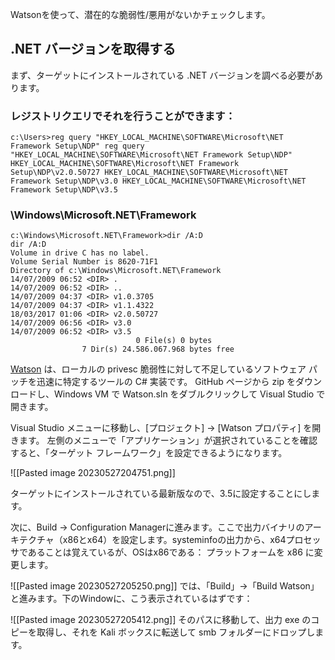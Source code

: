 Watsonを使って、潜在的な脆弱性/悪用がないかチェックします。

## .NET バージョンを取得する

まず、ターゲットにインストールされている .NET バージョンを調べる必要があります。
### レジストリクエリでそれを行うことができます：

```shell
c:\Users>reg query "HKEY_LOCAL_MACHINE\SOFTWARE\Microsoft\NET Framework Setup\NDP" reg query "HKEY_LOCAL_MACHINE\SOFTWARE\Microsoft\NET Framework Setup\NDP" HKEY_LOCAL_MACHINE\SOFTWARE\Microsoft\NET Framework Setup\NDP\v2.0.50727 HKEY_LOCAL_MACHINE\SOFTWARE\Microsoft\NET Framework Setup\NDP\v3.0 HKEY_LOCAL_MACHINE\SOFTWARE\Microsoft\NET Framework Setup\NDP\v3.5
```


### \\Windows\\Microsoft.NET\\Framework
```shell
c:\Windows\Microsoft.NET\Framework>dir /A:D
dir /A:D 
Volume in drive C has no label. 
Volume Serial Number is 8620-71F1 
Directory of c:\Windows\Microsoft.NET\Framework 
14/07/2009 06:52 <DIR> . 
14/07/2009 06:52 <DIR> .. 
14/07/2009 04:37 <DIR> v1.0.3705 
14/07/2009 04:37 <DIR> v1.1.4322 
18/03/2017 01:06 <DIR> v2.0.50727 
14/07/2009 06:56 <DIR> v3.0 
14/07/2009 06:52 <DIR> v3.5 
							0 File(s) 0 bytes 
				7 Dir(s) 24.586.067.968 bytes free
```

[Watson](https://github.com/rasta-mouse/Watson) は、ローカルの privesc 脆弱性に対して不足しているソフトウェア パッチを迅速に特定するツールの C# 実装です。 GitHub ページから zip をダウンロードし、Windows VM で Watson.sln をダブルクリックして Visual Studio で開きます。

Visual Studio メニューに移動し、\[プロジェクト] -> \[Watson プロパティ] を開きます。 左側のメニューで「アプリケーション」が選択されていることを確認すると、「ターゲット フレームワーク」を設定できるようになります。

![[Pasted image 20230527204751.png]]

ターゲットにインストールされている最新版なので、3.5に設定することにします。

次に、Build -> Configuration Managerに進みます。ここで出力バイナリのアーキテクチャ（x86とx64）を設定します。systeminfoの出力から、x64プロセッサであることは覚えているが、OSはx86である：
プラットフォームを x86 に変更します。

![[Pasted image 20230527205250.png]]
では、「Build」→「Build Watson」と進みます。下のWindowに、こう表示されているはずです：

![[Pasted image 20230527205412.png]]
そのパスに移動して、出力 exe のコピーを取得し、それを Kali ボックスに転送して smb フォルダーにドロップします。